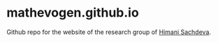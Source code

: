 # mathevogen.github.io

Github repo for the website of the research group of [Himani Sachdeva](https://mathematik.univie.ac.at/en/about-us/staff/?api_pkey=110430&api_task=member_details&api_lang=en#).
